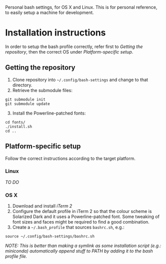 Personal bash settings, for OS X and Linux. This is for personal reference, to easily setup a machine for development.

# Installation instructions
In order to setup the bash profile correctly, refer first to _Getting the repository_, then the correct OS under
_Platform-specific setup_.

## Getting the repository
1. Clone repository into `~/.config/bash-settings` and change to that directory.
2. Retrieve the submodule files:
  ```
  git submodule init
  git submodule update
  ```
3. Install the Powerline-patched fonts:
  ```
  cd fonts/
  ./install.sh
  cd ..
  ```

## Platform-specific setup
Follow the correct instructions according to the target platform.

### Linux
_TO DO_

### OS X
1. Download and install _iTerm 2_
2. Configure the default profile in iTerm 2 so that the colour scheme is Solarized Dark and it uses a Powerline-patched font.
  Some tweaking of font sizes and faces might be required to find a good combination.
3. Create a `~/.bash_profile` that sources `bashrc.sh`, e.g.:
  ```
  source ~/.config/bash-settings/bashrc.sh
  ```
  _NOTE: This is better than making a symlink as some installation script (e.g.: miniconda) automatically append stuff to PATH
  by adding it to the bash profile file._
